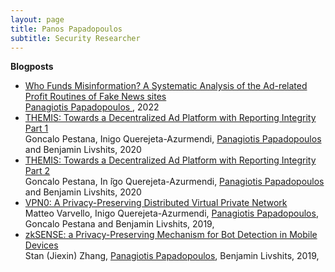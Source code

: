 ```yaml
---
layout: page
title: Panos Papadopoulos
subtitle: Security Researcher
---
```


**Blogposts**
- [Who Funds Misinformation? A Systematic Analysis of the Ad-related Profit Routines of Fake News sites
](https://montrealethics.ai/who-funds-misinformation-a-systematic-analysis-of-the-ad-related-profit-routines-of-fake-news-sites/)<br> <u> Panagiotis Papadopoulos </u>, 2022
- [THEMIS: Towards a Decentralized Ad Platform with Reporting Integrity Part 1](https://brave.com/themis/)<br> Goncalo Pestana, Inigo Querejeta-Azurmendi, <u>Panagiotis Papadopoulos</u> and Benjamin Livshits, 2020 
- [THEMIS: Towards a Decentralized Ad Platform with Reporting Integrity Part 2](hhttps://brave.com/themis-smart-contracts-and-sidechains/)<br> Goncalo Pestana, In ̃igo Querejeta-Azurmendi, <u>Panagiotis Papadopoulos</u> and Benjamin Livshits, 2020 
- [VPN0: A Privacy-Preserving Distributed Virtual Private Network](https://brave.com/vpn0-a-privacy-preserving-distributed-virtual-private-network/)<br> Matteo Varvello, Inigo Querejeta-Azurmendi, <u>Panagiotis Papadopoulos</u>, Goncalo Pestana and Benjamin Livshits, 2019,
- [zkSENSE: a Privacy-Preserving Mechanism for Bot Detection in Mobile Devices](https://brave.com/zksense-a-privacy-preserving-mechanism-for-bot-detection-in-mobile-devices/)<br> Stan (Jiexin) Zhang, <u>Panagiotis Papadopoulos</u>, Benjamin Livshits, 2019,
